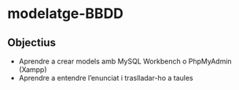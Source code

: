 # modelatge-BBDD
## Objectius 
- Aprendre a crear models amb MySQL Workbench o PhpMyAdmin (Xampp) 
- Aprendre a entendre l’enunciat i traslladar-ho a taules
